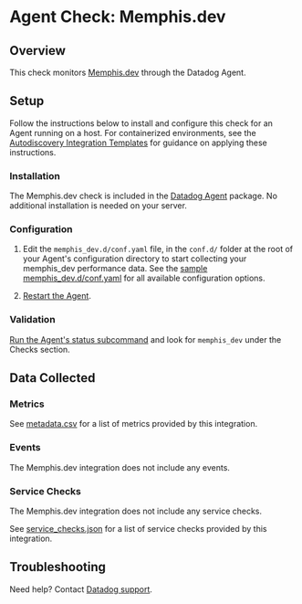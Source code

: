 # Agent Check: Memphis.dev

## Overview

This check monitors [Memphis.dev][1] through the Datadog Agent.

## Setup

Follow the instructions below to install and configure this check for an Agent running on a host. For containerized environments, see the [Autodiscovery Integration Templates][3] for guidance on applying these instructions.

### Installation

The Memphis.dev check is included in the [Datadog Agent][2] package.
No additional installation is needed on your server.

### Configuration

1. Edit the `memphis_dev.d/conf.yaml` file, in the `conf.d/` folder at the root of your Agent's configuration directory to start collecting your memphis_dev performance data. See the [sample memphis_dev.d/conf.yaml][4] for all available configuration options.

2. [Restart the Agent][5].

### Validation

[Run the Agent's status subcommand][6] and look for `memphis_dev` under the Checks section.

## Data Collected

### Metrics

See [metadata.csv][7] for a list of metrics provided by this integration.

### Events

The Memphis.dev integration does not include any events.

### Service Checks

The Memphis.dev integration does not include any service checks.

See [service_checks.json][8] for a list of service checks provided by this integration.

## Troubleshooting

Need help? Contact [Datadog support][9].


[1]: **LINK_TO_INTEGRATION_SITE**
[2]: https://app.datadoghq.com/account/settings/agent/latest
[3]: https://docs.datadoghq.com/agent/kubernetes/integrations/
[4]: https://github.com/DataDog/integrations-core/blob/master/memphis_dev/datadog_checks/memphis_dev/data/conf.yaml.example
[5]: https://docs.datadoghq.com/agent/guide/agent-commands/#start-stop-and-restart-the-agent
[6]: https://docs.datadoghq.com/agent/guide/agent-commands/#agent-status-and-information
[7]: https://github.com/DataDog/integrations-core/blob/master/memphis_dev/metadata.csv
[8]: https://github.com/DataDog/integrations-core/blob/master/memphis_dev/assets/service_checks.json
[9]: https://docs.datadoghq.com/help/
